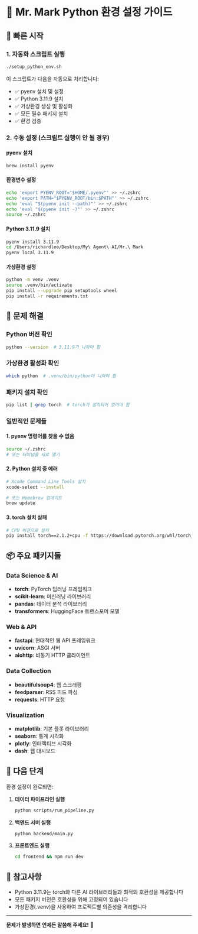 # 🐍 Mr. Mark Python 환경 설정 가이드

## 🚀 빠른 시작

### 1. 자동화 스크립트 실행
```bash
./setup_python_env.sh
```

이 스크립트가 다음을 자동으로 처리합니다:
- ✅ pyenv 설치 및 설정
- ✅ Python 3.11.9 설치
- ✅ 가상환경 생성 및 활성화
- ✅ 모든 필수 패키지 설치
- ✅ 환경 검증

### 2. 수동 설정 (스크립트 실행이 안 될 경우)

#### pyenv 설치
```bash
brew install pyenv
```

#### 환경변수 설정
```bash
echo 'export PYENV_ROOT="$HOME/.pyenv"' >> ~/.zshrc
echo 'export PATH="$PYENV_ROOT/bin:$PATH"' >> ~/.zshrc
echo 'eval "$(pyenv init --path)"' >> ~/.zshrc
echo 'eval "$(pyenv init -)"' >> ~/.zshrc
source ~/.zshrc
```

#### Python 3.11.9 설치
```bash
pyenv install 3.11.9
cd /Users/richardlee/Desktop/My\ Agent\ AI/Mr.\ Mark
pyenv local 3.11.9
```

#### 가상환경 설정
```bash
python -m venv .venv
source .venv/bin/activate
pip install --upgrade pip setuptools wheel
pip install -r requirements.txt
```

## 🔧 문제 해결

### Python 버전 확인
```bash
python --version  # 3.11.9가 나와야 함
```

### 가상환경 활성화 확인
```bash
which python  # .venv/bin/python이 나와야 함
```

### 패키지 설치 확인
```bash
pip list | grep torch  # torch가 설치되어 있어야 함
```

### 일반적인 문제들

#### 1. pyenv 명령어를 찾을 수 없음
```bash
source ~/.zshrc
# 또는 터미널을 새로 열기
```

#### 2. Python 설치 중 에러
```bash
# Xcode Command Line Tools 설치
xcode-select --install

# 또는 Homebrew 업데이트
brew update
```

#### 3. torch 설치 실패
```bash
# CPU 버전으로 설치
pip install torch==2.1.2+cpu -f https://download.pytorch.org/whl/torch_stable.html
```

## 📦 주요 패키지들

### Data Science & AI
- **torch**: PyTorch 딥러닝 프레임워크
- **scikit-learn**: 머신러닝 라이브러리
- **pandas**: 데이터 분석 라이브러리
- **transformers**: HuggingFace 트랜스포머 모델

### Web & API
- **fastapi**: 현대적인 웹 API 프레임워크
- **uvicorn**: ASGI 서버
- **aiohttp**: 비동기 HTTP 클라이언트

### Data Collection
- **beautifulsoup4**: 웹 스크래핑
- **feedparser**: RSS 피드 파싱
- **requests**: HTTP 요청

### Visualization
- **matplotlib**: 기본 플롯 라이브러리
- **seaborn**: 통계 시각화
- **plotly**: 인터랙티브 시각화
- **dash**: 웹 대시보드

## 🎯 다음 단계

환경 설정이 완료되면:

1. **데이터 파이프라인 실행**
   ```bash
   python scripts/run_pipeline.py
   ```

2. **백엔드 서버 실행**
   ```bash
   python backend/main.py
   ```

3. **프론트엔드 실행**
   ```bash
   cd frontend && npm run dev
   ```

## 📝 참고사항

- Python 3.11.9는 torch와 다른 AI 라이브러리들과 최적의 호환성을 제공합니다
- 모든 패키지 버전은 호환성을 위해 고정되어 있습니다
- 가상환경(.venv)을 사용하여 프로젝트별 의존성을 격리합니다

---

**문제가 발생하면 언제든 말씀해 주세요!** 🚀 